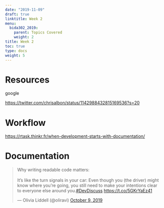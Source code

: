 ```yaml
---
date: "2019-11-09"
draft: true
linktitle: Week 2
menu:
  bida302_2019:
    parent: Topics Covered
    weight: 2
title: Week 2
toc: true
type: docs
weight: 5
---
```



# Resources

google

https://twitter.com/chrisalbon/status/1142988432815169536?s=20


# Workflow

https://rtask.thinkr.fr/when-development-starts-with-documentation/


# Documentation

<blockquote class="twitter-tweet"><p lang="en" dir="ltr">Why writing readable code matters:<br><br>It’s like the turn signals in your car: Even though you (the driver) might know where you’re going, you still need to make your intentions clear to everyone else around you.<a href="https://twitter.com/hashtag/DevDiscuss?src=hash&amp;ref_src=twsrc%5Etfw">#DevDiscuss</a> <a href="https://t.co/5GKrYaEz41">https://t.co/5GKrYaEz41</a></p>&mdash; Olivia Liddell (@oliravi) <a href="https://twitter.com/oliravi/status/1181741102447116288?ref_src=twsrc%5Etfw">October 9, 2019</a></blockquote> <script async src="https://platform.twitter.com/widgets.js" charset="utf-8"></script> 


